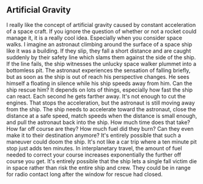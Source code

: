 ## Artificial Gravity

I really like the concept of artificial gravity caused by constant acceleration of a space craft.  If you ignore the question of whether or not a rocket could manage it, it is a really cool idea.  Especially when you consider space walks.  I imagine an astronaut climbing around the surface of a space ship like it was a building.  If they slip, they fall a short distance and are caught suddenly by their safety line which slams them against the side of the ship.  If the line fails, the ship witnesses the unlucky space walker plummet into a bottomless pit.  The astronaut experiences the sensation of falling briefly, but as soon as the ship is out of reach his perspective changes.  He sees himself a floating in silence while his ship speeds away from him.  Can the ship rescue him?  It depends on lots of things, especially how fast the ship can react.  Each second he gets farther away.  It's not enough to cut the engines.  That stops the acceleration, but the astronaut is still moving away from the ship.  The ship needs to accelerate toward the astronaut, close the distance at a safe speed, match speeds when the distance is small enough, and pull the astronaut back into the ship.  How much time does that take?  How far off course are they?  How much fuel did they burn?  Can they even make it to their destination anymore?  It's entirely possible that such a maneuver could doom the ship.  It's not like a car trip where a ten minute pit stop just adds ten minutes.  In interplanetary travel, the amount of fuel needed to correct your course increases exponentially the further off course you get.  It's entirely possible that the ship lets a single fall victim die in space rather than risk the entire ship and crew.  They could be in range for radio contact long after the window for rescue had closed.
